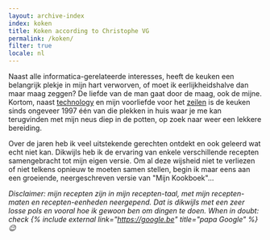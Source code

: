 ```yaml
---
layout: archive-index
index: koken
title: Koken according to Christophe VG
permalink: /koken/
filter: true
locale: nl
---
```


Naast alle informatica-gerelateerde interesses, heeft de keuken een belangrijk
plekje in mijn hart verworven, of moet ik eerlijkheidshalve dan maar maag
zeggen? De liefde van de man gaat door de maag, ook de mijne. Kortom, naast
[technology](/technology) en mijn voorliefde voor het
[zeilen](/zeilen) is de keuken sinds ongeveer 1997 één van die plekken in huis
waar je me kan terugvinden met mijn neus diep in de potten, op zoek naar weer
een lekkere bereiding.

Over de jaren heb ik veel uitstekende gerechten ontdekt en ook geleerd wat echt
niet kan. Dikwijls heb ik de ervaring van enkele verschillende recepten
samengebracht tot mijn eigen versie. Om al deze wijsheid niet te verliezen of
niet telkens opnieuw te moeten samen stellen, begin ik maar eens aan een groeiende, neergeschreven versie van "Mijn Kookboek"...

_Disclaimer: mijn recepten zijn in mijn recepten-taal, met mijn recepten-maten en recepten-eenheden neergepend. Dat is dikwijls met een zeer losse pols en vooral hoe ik gewoon ben om dingen te doen. When in doubt: check {% include external link="https://google.be" title="papa Google" %} 😉_
